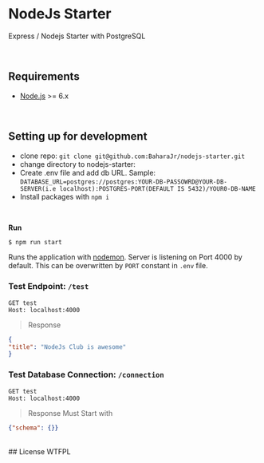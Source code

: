
# NodeJs Starter

Express / Nodejs Starter with PostgreSQL


<br />

## Requirements
- [Node.js](https://nodejs.org/) >= 6.x

<br />

## Setting up for development
* clone repo: `git clone git@github.com:BaharaJr/nodejs-starter.git` 
* change directory to nodejs-starter: 
* Create .env file and add db URL. Sample: `DATABASE_URL=postgres://postgres:YOUR-DB-PASSOWRD@YOUR-DB-SERVER(i.e localhost):POSTGRES-PORT(DEFAULT IS 5432)/YOUR0-DB-NAME
`
* Install packages with `npm i`
<br />

**Run**
```bash
$ npm run start
```
Runs the application with [nodemon]("https://nodemon.io/"). Server is listening on Port 4000 by default. This can be overwritten by `PORT` constant in `.env` file. 
<br />

### Test Endpoint: `/test`
```
GET test
Host: localhost:4000
```
> Response
```JSON
{
"title": "NodeJs Club is awesome"
}
```

### Test Database Connection: `/connection`

```
GET test
Host: localhost:4000
```
> Response Must Start with

```JSON
{"schema": {}}
```
<br />
## License
WTFPL

